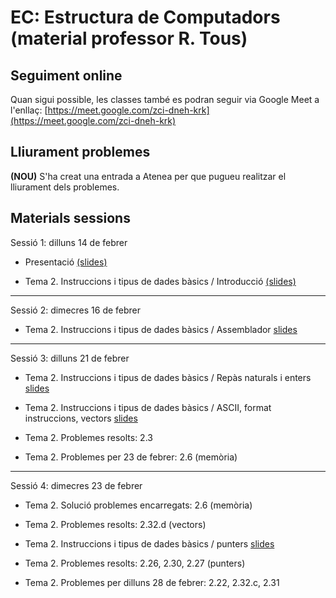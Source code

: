# EC: Estructura de Computadors (material professor R. Tous)


## Seguiment online

Quan sigui possible, les classes també es podran seguir via Google Meet a l'enllaç: [https://meet.google.com/zci-dneh-krk](https://meet.google.com/zci-dneh-krk)


## Lliurament problemes

**(NOU)** S'ha creat una entrada a Atenea per que pugueu realitzar el lliurament dels problemes.

## Materials sessions

Sessió 1: dilluns 14 de febrer

* Presentació [(slides)](./slides/sessio1_1_presentacio.pdf)

* Tema 2. Instruccions i tipus de dades bàsics / Introducció [(slides)](./slides/sessio1_2_tema2_intro.pdf)

<hr>

Sessió 2: dimecres 16 de febrer

* Tema 2. Instruccions i tipus de dades bàsics / Assemblador [slides](./slides/sessio2_1_tema2_assemblador.pdf)



<hr>

Sessió 3: dilluns 21 de febrer

* Tema 2. Instruccions i tipus de dades bàsics / Repàs naturals i enters [slides](./slides/sessio3_1_tema2_enters.pdf)

* Tema 2. Instruccions i tipus de dades bàsics / ASCII, format instruccions, vectors [slides](./slides/sessio3_2_tema2_ascii_instr_vectors.pdf)

* Tema 2. Problemes resolts: 2.3

* Tema 2. Problemes per 23 de febrer: 2.6 (memòria)

<hr>

Sessió 4: dimecres 23 de febrer

* Tema 2. Solució problemes encarregats: 2.6 (memòria)

* Tema 2. Problemes resolts: 2.32.d (vectors)

* Tema 2. Instruccions i tipus de dades bàsics / punters [slides](./slides/sessio4_1_tema2_punters.pdf)

* Tema 2. Problemes resolts: 2.26, 2.30, 2.27 (punters)

* Tema 2. Problemes per dilluns 28 de febrer: 2.22, 2.32.c, 2.31 

<!--
<hr>

Sessió 5: dilluns 28 de febrer

* Tema 2. Solució problemes encarregats: 2.22, 2.32.c, 2.31

* Tema 2. Examen de problemes [enunciats](./problemes/expr2_extended.pdf) i [solucions](./problemes/expr2s_extended.pdf)


<hr>

Sessió 6: dimecres 2 de març

* Tema 3. Traducció de programes / bitwise, condicions, if-then-else [slides](./slides/sessio6_1_tema3_condicionals.pdf)

* Tema 3. Traducció de programes / switch i bucles [slides](./slides/sessio7_1_tema3_switch_i_bucles.pdf)

* Problemes per dilluns 7 de març: 3.5.a, 3.9 (bits)

<hr>

Sessió 7: dilluns 7 de març

* Tema 3. Solució problemes encarregats: 3.5.a, 3.9 (bits)

* Tema 3. Traducció de programes / subrutines [slides](./slides/sessio7_2_tema3_subrutines.pdf)

<hr>

Sessió 8: dimecres 9 de març

* Tema 3. Traducció de programes / subrutines (continuació)

* Tema 3. Problemes resolts: 3.28 (subrutines)

* Tema 3. Estructura de la memòria, compilació, assemblatge, enllaçat i càrrega [slides](./slides/sessio9_1_tema3_mem_i_compilacio.pdf)

* Problemes per dilluns 14 de març: 3.34, 3.26, 3.36 (subrutines)


<hr>

Sessió 9: dilluns 14 de març

* Tema 3. Solució problemes encarregats: 3.34, 3.26, 3.36 (subrutines) [solucions](./problemes/tema3_3_34_3_26_3_36.pdf)

* Tema 4. Matrius [slides](./slides/sessio9_2_tema4_matrius1.pdf)

<hr>

Sessió 10: dimecres 16 de març

* Tema 4. Matrius / accés seqüencial 

* Tema 4. Examen de problemes [enunciats](./problemes/expr3i4.pdf) i [solucions](./problemes/expr3i4s.pdf)

* Problemes per dilluns 21 de març: 4.2, 4.9, 4.11 (matrius) [solucions](./problemes/tema4_2_4_9_4_11.pdf)


<hr>

Sessió 11: dilluns 21 de març

* Tema 3. Solució problemes encarregats: 4.11 (matrius)

* Tema 1. Rendiment i consum [slides](./slides/sessio11_1_tema1_rendiment.pdf)



<hr>

Sessió 12: dimecres 23 de març


* Tema 5. Aritmètica d'enters i coma flotant / 5.1-5.3 Aritmètica d'enters
    * [slides](./slides/sessio12_1_tema5_1_aritmeticaentera_1.pdf)
    * [vídeo 1: multiplicador](https://www.youtube.com/watch?v=d-LYzUcRK1w&t=365s)
    * [vídeo 2: divisor](https://www.youtube.com/watch?v=oWHNRd7dGP4&t=1209s)

* Problemes per dilluns 28 de març: 1.7, 1.11, 5.6, 5.7, 5.11.a, 5.15.b [solucions](./problemes/tema1_7_1_11_5_6_5_7_5_11_a_5_15_b.pdf)



<hr>

Sessió 13: dilluns 28 de març

* Tema 5. Aritmètica d'enters i coma flotant / 5.4 Representació [slides](./slides/sessio16_1_tema5_2_floats_1.pdf)
    * [vídeo 1: coma fixa](https://www.youtube.com/watch?v=zsGChigW4Fs) 
    * [vídeo 2: IEEE 754](https://www.youtube.com/watch?v=QrfAShP95I4)



<hr>

Sessió 14: dimecres 30 de març

* Tema 5. Aritmètica d'enters i coma flotant / 5.4 Representació (continuació)

* Tema 5. Aritmètica d'enters i coma flotant / Suma i resta [slides](./slides/sessio17_1_tema5_2_floats_2.pdf)

* Tema 5. Examen de problemes [enunciats](./problemes/expr5_3.pdf) i [solucions](./problemes/expr5_3s.pdf)

<hr>

EXAMEN PARCIAL: dimarts 5 d'abril

* Examen Parcial. Seguiu les instruccions de la convocatòria publicada al Racó.

<hr>

Sessió 15: dimecres 20 d'abril

* Tema 5. Aritmètica d'enters i coma flotant / Multiplicació i coma flotant a MIPS [slides](./slides/sessio17_2_tema5_3_floats_3.pdf)

* Tema 5. Examen de problemes [enunciats](./problemes/expr5_4.pdf) i [solucions](./problemes/expr5_4s.pdf)


<hr>

Sessió 16: dilluns 25 d'abril

* Tema 6. Memòria cache / Introducció i disseny bàsic [slides](./slides/sessio19_1_tema6_1.pdf)

<hr>

Sessió 17: dimecres 27 d'abril

* Tema 6. Memòria cache / Part 2: Gestió de les escriptures [slides](./slides/sessio22_1_tema6_2.pdf)

* Tema 6. Problemes resolts: 6.2

* Tema 6. Examen de problemes ([enunciats](./problemes/expr6.pdf) i [solucions](./problemes/expr6s.pdf)) 

<hr>

Sessió 18: dilluns 2 de maig

 * Tema 6. Memòria cache / Part 3: Model de temps i millores [slides](./slides/sessio23_1_tema6_3.pdf)

* Tema 6. Problemes resolts: 6.10

* Problemes per dimecres 4 de maig: 6.7, 6.11

 <hr>

Sessió 19: dimecres 4 de maig

* Tema 6. Solució problemes encarregats 6.7, 6.11 ([solucions](./problemes/tema6_6_7_6_11.pdf))

* Tema 6. Memòria cache / Part 3: Model de temps i millores (continuació)

* Tema 6. Examen de problemes 2 ([enunciats](./problemes/expr6_2.pdf) i ([solucions](./problemes/expr6_2s.pdf)) 

 <hr>

Sessió 20: dilluns 9 de maig

* Tema 7. Memòria virtual [slides](./slides/sessio26_1_tema7_1.pdf)

 <hr>

Sessió 21: dimecres 11 de maig

* Tema 7. Solució problemes: 7.1, 7.4 [solucions](./problemes/tema7_7_4.pdf)

* Tema 7. Memòria virtual (TLB)

 <hr>

Sessió 22: dilluns 16 de maig

* Tema 7. Memòria virtual (protecció i compartició)

* Tema 7. Examen de problemes ([enunciats](./problemes/expr7.pdf) i [solucions](./problemes/expr7s.pdf)) 


<hr>

Sessió 23: dimecres 18 de maig (classe híbrida d'una hora, online a [http://meet.google.com/ati-zmnz-ddj](http://meet.google.com/ati-zmnz-ddj))

* Tema 7. Solució de l'examen de problemes 

* Tema 7. Solució problemes:: 7.2 i 7.7 [solucions](./problemes/tema7_7_2_7_7.pdf)


<hr>

Sessió 24: dilluns 23 de maig

* Tema 8 ([apunts](https://docencia.ac.upc.edu/FIB/grau/EC/privat/TeoriaEC-tema8.pdf))

<hr>

Sessió 25: dimecres 25 de maig

* Tema 8. Examen de problemes ([enunciats](./problemes/expr8.pdf) i [solucions](./problemes/expr8s.pdf))

<hr>

Sessió 26: dilluns 30 de maig


-->





